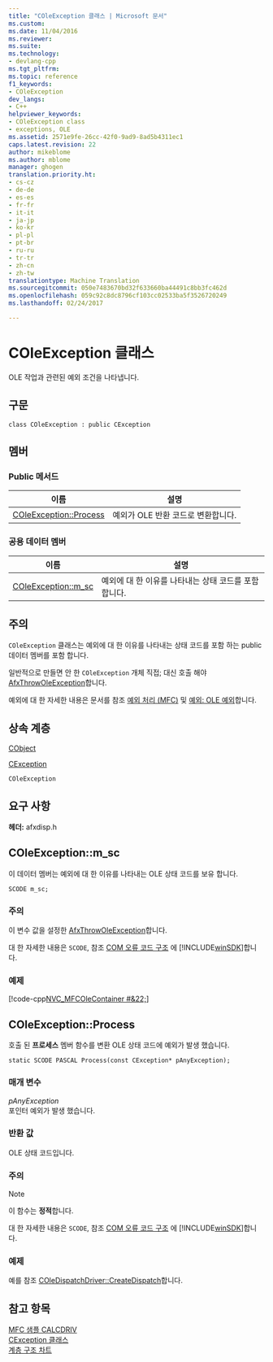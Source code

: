 ```yaml
---
title: "COleException 클래스 | Microsoft 문서"
ms.custom: 
ms.date: 11/04/2016
ms.reviewer: 
ms.suite: 
ms.technology:
- devlang-cpp
ms.tgt_pltfrm: 
ms.topic: reference
f1_keywords:
- COleException
dev_langs:
- C++
helpviewer_keywords:
- COleException class
- exceptions, OLE
ms.assetid: 2571e9fe-26cc-42f0-9ad9-8ad5b4311ec1
caps.latest.revision: 22
author: mikeblome
ms.author: mblome
manager: ghogen
translation.priority.ht:
- cs-cz
- de-de
- es-es
- fr-fr
- it-it
- ja-jp
- ko-kr
- pl-pl
- pt-br
- ru-ru
- tr-tr
- zh-cn
- zh-tw
translationtype: Machine Translation
ms.sourcegitcommit: 050e7483670bd32f633660ba44491c8bb3fc462d
ms.openlocfilehash: 059c92c8dc8796cf103cc02533ba5f3526720249
ms.lasthandoff: 02/24/2017

---
```

# <a name="coleexception-class"></a>COleException 클래스
OLE 작업과 관련된 예외 조건을 나타냅니다.  
  
## <a name="syntax"></a>구문  
  
```  
class COleException : public CException  
```  
  
## <a name="members"></a>멤버  
  
### <a name="public-methods"></a>Public 메서드  
  
|이름|설명|  
|----------|-----------------|  
|[COleException::Process](#process)|예외가 OLE 반환 코드로 변환합니다.|  
  
### <a name="public-data-members"></a>공용 데이터 멤버  
  
|이름|설명|  
|----------|-----------------|  
|[COleException::m_sc](#m_sc)|예외에 대 한 이유를 나타내는 상태 코드를 포함 합니다.|  
  
## <a name="remarks"></a>주의  
 `COleException` 클래스는 예외에 대 한 이유를 나타내는 상태 코드를 포함 하는 public 데이터 멤버를 포함 합니다.  
  
 일반적으로 만들면 안 한 `COleException` 개체 직접; 대신 호출 해야 [AfxThrowOleException](exception-processing.md#afxthrowoleexception)합니다.  
  
 예외에 대 한 자세한 내용은 문서를 참조 [예외 처리 (MFC)](../../mfc/exception-handling-in-mfc.md) 및 [예외: OLE 예외](../../mfc/exceptions-ole-exceptions.md)합니다.  
  
## <a name="inheritance-hierarchy"></a>상속 계층  
 [CObject](../../mfc/reference/cobject-class.md)  
  
 [CException](../../mfc/reference/cexception-class.md)  
  
 `COleException`  
  
## <a name="requirements"></a>요구 사항  
 **헤더:** afxdisp.h  
  
##  <a name="a-namemsca--coleexceptionmsc"></a><a name="m_sc"></a>COleException::m_sc  
 이 데이터 멤버는 예외에 대 한 이유를 나타내는 OLE 상태 코드를 보유 합니다.  
  
```  
SCODE m_sc;  
```  
  
### <a name="remarks"></a>주의  
 이 변수 값을 설정한 [AfxThrowOleException](exception-processing.md#afxthrowoleexception)합니다.  
  
 대 한 자세한 내용은 `SCODE`, 참조 [COM 오류 코드 구조](http://msdn.microsoft.com/library/windows/desktop/ms690088) 에 [!INCLUDE[winSDK](../../atl/includes/winsdk_md.md)]합니다.  
  
### <a name="example"></a>예제  
 [!code-cpp[NVC_MFCOleContainer #&22;](../../mfc/codesnippet/cpp/coleexception-class_1.cpp)]  
  
##  <a name="a-nameprocessa--coleexceptionprocess"></a><a name="process"></a>COleException::Process  
 호출 된 **프로세스** 멤버 함수를 변환 OLE 상태 코드에 예외가 발생 했습니다.  
  
```  
static SCODE PASCAL Process(const CException* pAnyException);
```  
  
### <a name="parameters"></a>매개 변수  
 *pAnyException*  
 포인터 예외가 발생 했습니다.  
  
### <a name="return-value"></a>반환 값  
 OLE 상태 코드입니다.  
  
### <a name="remarks"></a>주의  
  
> [!NOTE]
>  이 함수는 **정적**합니다.  
  
 대 한 자세한 내용은 `SCODE`, 참조 [COM 오류 코드 구조](http://msdn.microsoft.com/library/windows/desktop/ms690088) 에 [!INCLUDE[winSDK](../../atl/includes/winsdk_md.md)]합니다.  
  
### <a name="example"></a>예제  
  예를 참조 [COleDispatchDriver::CreateDispatch](../../mfc/reference/coledispatchdriver-class.md#createdispatch)합니다.  
  
## <a name="see-also"></a>참고 항목  
 [MFC 샘플 CALCDRIV](../../visual-cpp-samples.md)   
 [CException 클래스](../../mfc/reference/cexception-class.md)   
 [계층 구조 차트](../../mfc/hierarchy-chart.md)




